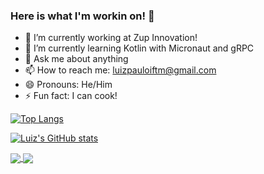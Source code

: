 ### Here is what I'm workin on! 👋

- 🔭 I’m currently working at Zup Innovation!
- 🌱 I’m currently learning Kotlin with Micronaut and gRPC
- 💬 Ask me about anything
- 📫 How to reach me: luizpauloiftm@gmail.com
- 😄 Pronouns: He/Him
- ⚡ Fun fact: I can cook!

[![Top Langs](https://github-readme-stats.vercel.app/api/top-langs/?username=luizpcarvalho&layout=compact)](https://github.com/luizpcarvalho/github-readme-stats)
 
[![Luiz's GitHub stats](https://github-readme-stats.vercel.app/api?username=luizpcarvalho&show_icons=true)](https://github.com/luizpcarvalho/github-readme-stats)

<a href="https://github.com/luizpcarvalho/github-readme-stats">
  <img align="center" src="[![Top Langs](https://github-readme-stats.vercel.app/api/top-langs/?username=luizpcarvalho&layout=compact)]" />
</a>
<a href="https://github.com/luizpcarvalho/github-readme-stats">
  <img align="center" src="[![Luiz's GitHub stats](https://github-readme-stats.vercel.app/api?username=luizpcarvalho&show_icons=true)" />
</a>
